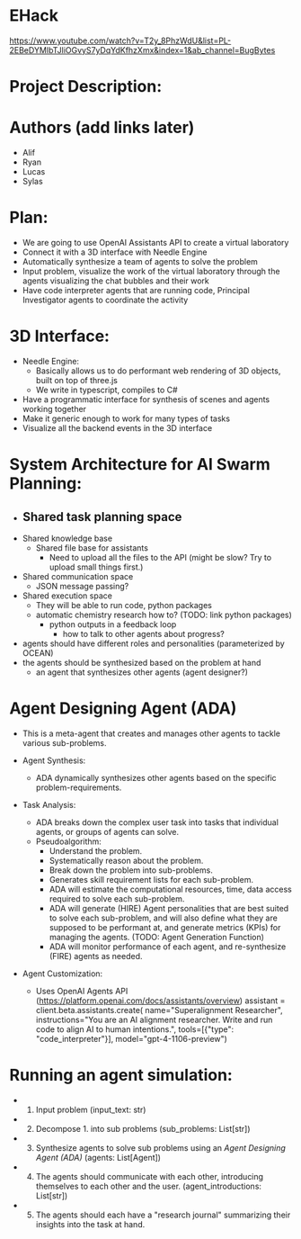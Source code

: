 # EHack
https://www.youtube.com/watch?v=T2y_8PhzWdU&list=PL-2EBeDYMIbTJliOGvyS7yDqYdKfhzXmx&index=1&ab_channel=BugBytes

# Project Description:

# Authors (add links later)
- Alif
- Ryan
- Lucas
- Sylas


# Plan:
- We are going to use OpenAI Assistants API to create a virtual laboratory
- Connect it with a 3D interface with Needle Engine
- Automatically synthesize a team of agents to solve the problem
- Input problem, visualize the work of the virtual laboratory through the agents visualizing the chat bubbles and their work
- Have code interpreter agents that are running code, Principal Investigator agents to coordinate the activity

# 3D Interface:
- Needle Engine:
    - Basically allows us to do performant web rendering of 3D objects, built on top of three.js
    - We write in typescript, compiles to C#
- Have a programmatic interface for synthesis of scenes and agents working together
- Make it generic enough to work for many types of tasks
- Visualize all the backend events in the 3D interface

# System Architecture for AI Swarm Planning:
- Shared task planning space
    - 
- Shared knowledge base
    - Shared file base for assistants
        - Need to upload all the files to the API (might be slow? Try to upload small things first.)
- Shared communication space
    - JSON message passing?
- Shared execution space
    - They will be able to run code, python packages
    - automatic chemistry research how to? (TODO: link python packages)
        - python outputs in a feedback loop
            - how to talk to other agents about progress?
- agents should have different roles and personalities (parameterized by OCEAN)
- the agents should be synthesized based on the problem at hand
    - an agent that synthesizes other agents (agent designer?)

# Agent Designing Agent (ADA)
- This is a meta-agent that creates and manages other agents to tackle various sub-problems.
- Agent Synthesis:
    - ADA dynamically synthesizes other agents based on the specific problem-requirements.
- Task Analysis:
    - ADA breaks down the complex user task into tasks that individual agents, or groups of agents can solve.
    - Pseudoalgorithm:
        - Understand the problem.
        - Systematically reason about the problem.
        - Break down the problem into sub-problems.
        - Generates skill requirement lists for each sub-problem.
        - ADA will estimate the computational resources, time, data access required to solve each sub-problem.
        - ADA will generate (HIRE) Agent personalities that are best suited to solve each sub-problem, and will also define what they are supposed to be performant at, and generate metrics (KPIs) for managing the agents. (TODO: Agent Generation Function)
        - ADA will monitor performance of each agent, and re-synthesize (FIRE) agents as needed.

- Agent Customization:
    - Uses OpenAI Agents API (https://platform.openai.com/docs/assistants/overview)
    assistant = client.beta.assistants.create(
    name="Superalignment Researcher",
    instructions="You are an AI alignment researcher. Write and run code to align AI to human intentions.",
    tools=[{"type": "code_interpreter"}],
    model="gpt-4-1106-preview")

# Running an agent simulation:
- 1. Input problem (input_text: str)
- 2. Decompose 1. into sub problems (sub_problems: List[str])
- 3. Synthesize agents to solve sub problems using an *Agent Designing Agent (ADA)* (agents: List[Agent])
- 4. The agents should communicate with each other, introducing themselves to each other and the user. (agent_introductions: List[str])
- 5. The agents should each have a "research journal" summarizing their insights into the task at hand.
